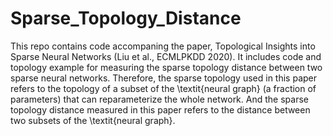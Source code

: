# Sparse_Topology_Distance
This repo contains code accompaning the paper, Topological Insights into Sparse Neural Networks (Liu et al., ECMLPKDD 2020). It includes code and topology example for measuring the sparse topology distance between two sparse neural networks. Therefore, the sparse topology used in this paper refers to the topology of a subset of the \textit{neural graph} (a fraction of parameters) that can reparameterize the whole network. And the sparse topology distance measured in this paper refers to the distance between two subsets of the \textit{neural graph}.
